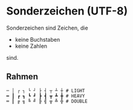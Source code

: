 # Sonderzeichen (UTF-8)

Sonderzeichen sind Zeichen, die

* keine Buchstaben
* keine Zahlen

sind.

## Rahmen
```
─ │ ┌ ┐ └ ┘ ├ ┤ ┬ ┴ ┼ # LIGHT
━ ┃ ┏ ┓ ┗ ┛ ┣ ┫ ┳ ┻ ╋ # HEAVY
═ ║ ╔ ╗ ╚ ╝ ╠ ╣ ╦ ╩ ╬ # DOUBLE
```
